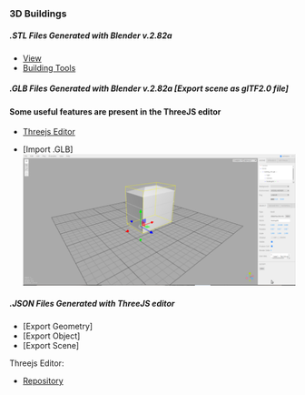 ### 3D Buildings

##### .STL Files Generated with Blender v.2.82a
- [View](https://github.com/universalbit-dev/CityGenerator/blob/master/public/3D/buildings/building001.stl)
- [Building Tools](https://github.com/universalbit-dev/building_tools)
##### .GLB Files Generated with Blender v.2.82a      [Export scene as glTF2.0 file]

#### Some useful features are present in the ThreeJS editor
- [Threejs Editor](https://threejs.org/editor/)

- [Import .GLB]  ![alt text](https://github.com/universalbit-dev/CityGenerator/blob/master/public/3D/buildings/building001.png "Title")

##### .JSON Files Generated with ThreeJS editor
- [Export Geometry]
- [Export Object]
- [Export Scene]


Threejs Editor:
- [Repository](https://github.com/mrdoob/three.js/tree/master/editor)

